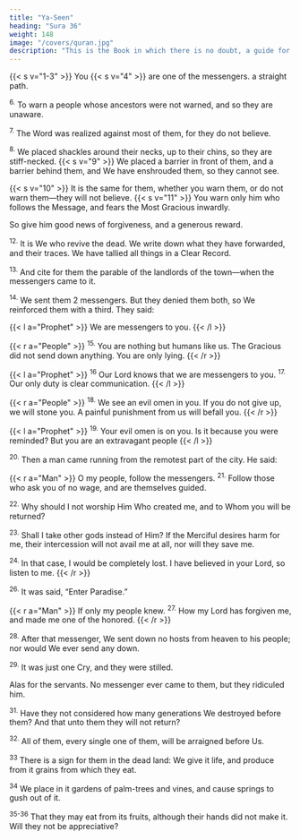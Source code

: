 ```yaml
---
title: "Ya-Seen"
heading: "Sura 36"
weight: 148
image: "/covers/quran.jpg"
description: "This is the Book in which there is no doubt, a guide for the righteous."
---
```



{{< s v="1-3" >}}  You {{< s v="4" >}} are one of the messengers. a straight path.

<sup>6.</sup> To warn a people whose ancestors were not warned, and so they are unaware.

<sup>7.</sup> The Word was realized against most of them, for they do not believe.

<sup>8.</sup> We placed shackles around their necks, up to their chins, so they are stiff-necked. {{< s v="9" >}} We placed a barrier in front of them, and a barrier behind them, and We have enshrouded them, so they cannot see.

{{< s v="10" >}}  It is the same for them, whether you warn them, or do not warn them—they will not believe. {{< s v="11" >}}  You warn only him who follows the Message, and fears the Most Gracious inwardly.

So give him good news of forgiveness, and a generous reward.

<sup>12.</sup> It is We who revive the dead. We write down what they have forwarded, and their traces. We have tallied all things in a Clear Record.

<sup>13.</sup> And cite for them the parable of the landlords of the town—when the messengers
came to it.

<sup>14.</sup> We sent them 2 messengers. But they denied them both, so We reinforced them with
a third. They said:

{{< l a="Prophet" >}}
We are messengers to you.
{{< /l >}}


{{< r a="People" >}}
<sup>15.</sup> You are nothing but humans like us. The Gracious did not send down anything. You are only lying.
{{< /r >}}

{{< l a="Prophet" >}}
<sup>16</sup> Our Lord knows that we are messengers to you. <sup>17.</sup> Our only duty is clear communication.
{{< /l >}}

{{< r a="People" >}}
<sup>18.</sup> We see an evil omen in you. If you do not give up, we will stone you. A painful punishment from us will befall you.
{{< /r >}}

{{< l a="Prophet" >}}
<sup>19.</sup> Your evil omen is on you. Is it because you were reminded? But you are an extravagant people
{{< /l >}}


<sup>20.</sup> Then a man came running from the remotest part of the city. He said:

{{< r a="Man" >}}
O my people, follow the messengers. <sup>21.</sup> Follow those who ask you of no wage, and are themselves guided.

<sup>22.</sup> Why should I not worship Him Who created me, and to Whom you will be returned?

<sup>23.</sup> Shall I take other gods instead of Him? If the Merciful desires harm for me, their intercession will not avail me at all, nor will they save me.

<sup>24.</sup> In that case, I would be completely lost. I have believed in your Lord, so listen to me.
{{< /r >}}


<sup>26.</sup> It was said, “Enter Paradise.” 

{{< r a="Man" >}}
If only my people knew. <sup>27.</sup> How my Lord has forgiven me, and made me one of the honored.
{{< /r >}}


<sup>28.</sup> After that messenger, We sent down no hosts from heaven to his people; nor would We ever send
any down. 

<sup>29.</sup> It was just one Cry, and they were stilled.

Alas for the servants. No messenger ever came to them, but they ridiculed him.

<sup>31.</sup> Have they not considered how many generations We destroyed before them? And that unto them they will not return?

<sup>32.</sup> All of them, every single one of them, will be arraigned before Us.

<sup>33</sup> There is a sign for them in the dead land: We give it life, and produce from it grains from which they eat. 

<sup>34</sup> We place in it gardens of palm-trees and vines, and cause springs to gush out of it.

<sup>35-36</sup> That they may eat from its fruits, although their hands did not make it. Will they not be appreciative?

<!-- <sup>36</sup> Glory be to Him who created all the pairs; of what the earth produces, and of their own selves, and of what they do not know. -->

